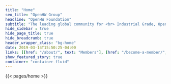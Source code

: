 ```yaml
---
title: "Home"
seo_title: "OpenHW Group"
headline: "OpenHW Foundation"
subtitle: "The leading global community for <br> Industrial Grade, Open Source RISC-V CPU development and Innovation"
hide_sidebar : true
hide_page_title: true
hide_breadcrumb: true
header_wrapper_class: "bg-home"
date: 2019-03-14T15:50:25-04:00
links: [[href: "/about/", text: "Members"], [href: "/become-a-member/", text: "Join Us"]]
show_featured_story: true
container: "container-fluid"
---
```


{{< pages/home >}}
